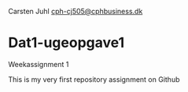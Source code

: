 Carsten Juhl
cph-cj505@cphbusiness.dk

# Dat1-ugeopgave1
Weekassignment 1

This is my very first repository assignment on Github

